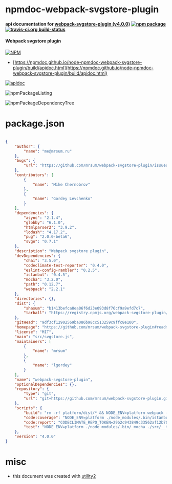 # npmdoc-webpack-svgstore-plugin

#### api documentation for  [webpack-svgstore-plugin (v4.0.0)](https://github.com/mrsum/webpack-svgstore-plugin#readme)  [![npm package](https://img.shields.io/npm/v/npmdoc-webpack-svgstore-plugin.svg?style=flat-square)](https://www.npmjs.org/package/npmdoc-webpack-svgstore-plugin) [![travis-ci.org build-status](https://api.travis-ci.org/npmdoc/node-npmdoc-webpack-svgstore-plugin.svg)](https://travis-ci.org/npmdoc/node-npmdoc-webpack-svgstore-plugin)

#### Webpack svgstore plugin

[![NPM](https://nodei.co/npm/webpack-svgstore-plugin.png?downloads=true&downloadRank=true&stars=true)](https://www.npmjs.com/package/webpack-svgstore-plugin)

- [https://npmdoc.github.io/node-npmdoc-webpack-svgstore-plugin/build/apidoc.html](https://npmdoc.github.io/node-npmdoc-webpack-svgstore-plugin/build/apidoc.html)

[![apidoc](https://npmdoc.github.io/node-npmdoc-webpack-svgstore-plugin/build/screenCapture.buildCi.browser.%252Ftmp%252Fbuild%252Fapidoc.html.png)](https://npmdoc.github.io/node-npmdoc-webpack-svgstore-plugin/build/apidoc.html)

![npmPackageListing](https://npmdoc.github.io/node-npmdoc-webpack-svgstore-plugin/build/screenCapture.npmPackageListing.svg)

![npmPackageDependencyTree](https://npmdoc.github.io/node-npmdoc-webpack-svgstore-plugin/build/screenCapture.npmPackageDependencyTree.svg)



# package.json

```json

{
    "author": {
        "name": "me@mrsum.ru"
    },
    "bugs": {
        "url": "https://github.com/mrsum/webpack-svgstore-plugin/issues"
    },
    "contributors": [
        {
            "name": "Mike Chernobrov"
        },
        {
            "name": "Gordey Levchenko"
        }
    ],
    "dependencies": {
        "async": "2.1.4",
        "globby": "6.1.0",
        "htmlparser2": "3.9.2",
        "lodash": "4.17.2",
        "pug": "2.0.0-beta6",
        "svgo": "0.7.1"
    },
    "description": "Webpack svgstore plugin",
    "devDependencies": {
        "chai": "3.5.0",
        "codeclimate-test-reporter": "0.4.0",
        "eslint-config-rambler": "0.2.5",
        "istanbul": "0.4.5",
        "mocha": "3.2.0",
        "path": "0.12.7",
        "webpack": "2.2.1"
    },
    "directories": {},
    "dist": {
        "shasum": "b1413befca8ea06f6d23e093d8f76cf9a9efd7c7",
        "tarball": "https://registry.npmjs.org/webpack-svgstore-plugin/-/webpack-svgstore-plugin-4.0.0.tgz"
    },
    "gitHead": "9df3cf12902569ba086b98cc513259c9ffc8e100",
    "homepage": "https://github.com/mrsum/webpack-svgstore-plugin#readme",
    "license": "MIT",
    "main": "src/svgstore.js",
    "maintainers": [
        {
            "name": "mrsum"
        },
        {
            "name": "lgordey"
        }
    ],
    "name": "webpack-svgstore-plugin",
    "optionalDependencies": {},
    "repository": {
        "type": "git",
        "url": "git+https://github.com/mrsum/webpack-svgstore-plugin.git"
    },
    "scripts": {
        "build": "rm -rf platform/dist/* && NODE_ENV=platform webpack --progress --colors --bail",
        "code:coverage": "NODE_ENV=platform ./node_modules/.bin/istanbul cover ./node_modules/.bin/_mocha ./src/__tests__/index.js && npm run code:report",
        "code:report": "CODECLIMATE_REPO_TOKEN=29b2c943849c33562af12b70563d86e95c073e04c7510e9da5d9711cf3233b17 ./node_modules/.bin/codeclimate-test-reporter < coverage/lcov.info",
        "test": "NODE_ENV=platform ./node_modules/.bin/_mocha ./src/__tests__/index.js"
    },
    "version": "4.0.0"
}
```



# misc
- this document was created with [utility2](https://github.com/kaizhu256/node-utility2)
